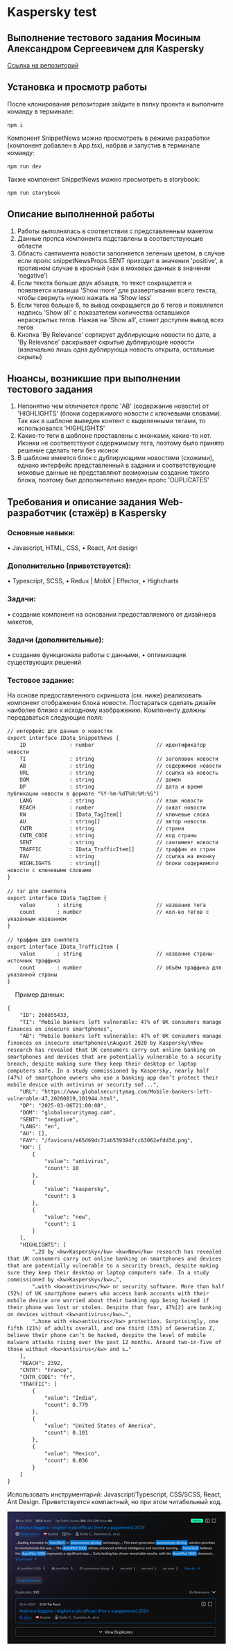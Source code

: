 # Kaspersky test  

## Выполнение тестового задания Мосиным Александром Сергеевичем для Kaspersky  
[Ссылка на репозиторий](https://github.com/AlexMoS1n/Kaspersky-test)  

## Установка и просмотр работы
После клонирования репозитория зайдите в папку проекта и выполните команду в терминале:  
```
npm i  
```
Компонент SnippetNews можно просмотреть в режиме разработки (компонент добавлен в App.tsx), набрав и запустив в терминале команду:
```
npm run dev  
```
Также компонент SnippetNews можно просмотреть в storybook:
```
npm run storybook  
```

## Описание выполненной работы
1. Работы выполнялась в соответствии с представленным макетом
2. Данные пропса компонента подставлены в соответствующие области
3. Область сантимента новости заполняется зеленым цветом, в случае если пропс snippetNewsProps.SENT приходит в значении 'positive', в противном случае в красный (как в моковых данных в значении 'negative')
4. Если текста больше двух абзацев, то текст сокращается и появляется клавиша 'Show more' для развертывания всего текста, чтобы свернуть нужно нажать на 'Show less'
5. Если тегов больше 6, то вывод сокращается до 6 тегов и появляется надпись 'Show all' с показателем количества оставшихся нераскрытых тегов. Нажав на 'Show all', станет доступен вывод всех тегов
6. Кнопка 'By Relevance' сортирует дублирующие новости по дате, а 'By Relevance' раскрывает скрытые дублирующие новости (изначально лишь одна дублирующа новость открыта, остальные скрыты)

## Нюансы, возникшие при выполнении тестового задания
1. Непонятно чем отличается пропс 'AB' (содержание новости) от 'HIGHLIGHTS' (блоки содержимого новости с ключевыми словами). Так как в шаблоне выведен контент с выделенными тегами, то использовался 'HIGHLIGHTS'
2. Какие-то теги в шаблоне проставлены с иконками, какие-то нет. Иконки не соответствуют содержимому тега, поэтому было принято решение сделать теги без иконок 
3. В шаблоне имеется блок с дублирующими новостями (схожими), однако интерфейс представленный в задании и соответствующие моковые данные не представляют возможным создание такого блока, поэтому был дополнительно введен пропс 'DUPLICATES'

## Требования и описание задания Web-разработчик (стажёр) в Kaspersky

### Основные навыки:
•	Javascript, HTML, CSS, 
•	React, Ant design 

### Дополнительно (приветствуется):
•	Typescript, SCSS,
•	Redux | MobX | Effector,
•	Highcharts

### Задачи:
•	создание компонент на основании предоставляемого от дизайнера макетов,

### Задачи (дополнительные):
•	создание функционала работы с данными,
•	оптимизация существующих решений

### Тестовое задание:
На основе предоставленного скриншота (см. ниже) реализовать компонент отображения блока новости. Постараться сделать дизайн наиболее близко к исходному изображению. 
Компоненту должны передаваться следующие поля:
```
// интерфейс для данных о новостях
export interface IData_SnippetNews {
    ID              : number                    // идентификатор новости
    TI              : string                    // заголовок новости
    AB              : string                    // содержимое новости
    URL             : string                    // ссылка на новость
    DOM             : string                    // домен
    DP              : string                    // дата и время публикации новости в формате "%Y-%m-%dT%H:%M:%S")
    LANG            : string                    // язык новости
    REACH           : number                    // охват новости
    KW              : IData_TagItem[]           // ключевые слова
    AU              : string[]                  // автор новости
    CNTR            : string                    // страна
    CNTR_CODE       : string                    // код страны
    SENT            : string                    // сантимент новости
    TRAFFIC         : IData_TrafficItem[]       // траффик из стран
    FAV             : string                    // ссылка на иконку
    HIGHLIGHTS      : string[]                  // блоки содержимого новости с ключевыми словами
}

// тэг для сниппета
export interface IData_TagItem {
    value       : string                        // название тега
    count       : number                        // кол-во тегов с указанным названием
}

// траффик для сниппета
export interface IData_TrafficItem {
    value       : string                        // название страны-источник траффика
    count       : number                        // объём траффика для указанной страны
}
```
 
Пример данных:
```
{
    "ID": 260855433,
    "TI": "Mobile bankers left vulnerable: 47% of UK consumers manage finances on insecure smartphones",
    "AB": "Mobile bankers left vulnerable: 47% of UK consumers manage finances on insecure smartphones\nAugust 2020 by Kaspersky\nNew research has revealed that UK consumers carry out online banking on smartphones and devices that are potentially vulnerable to a security breach, despite making sure they keep their desktop or laptop computers safe. In a study commissioned by Kaspersky, nearly half (47%) of smartphone owners who use a banking app don’t protect their mobile device with antivirus or security sof...",
    "URL": "https://www.globalsecuritymag.com/Mobile-bankers-left-vulnerable-47,20200819,101944.html",
    "DP": "2025-03-06T21:00:00",
    "DOM": "globalsecuritymag.com",
    "SENT": "negative",
    "LANG": "en",
    "AU": [],
    "FAV": "/favicons/e65d69dc71ab539384fcc63062efdd3d.png",
    "KW": [
        {
            "value": "antivirus",
            "count": 10
        },
        {
            "value": "kaspersky",
            "count": 5
        },
        {
            "value": "new",
            "count": 1
        }
    ],
    "HIGHLIGHTS": [
        "…20 by <kw>Kaspersky</kw> <kw>New</kw> research has revealed that UK consumers carry out online banking on smartphones and devices that are potentially vulnerable to a security breach, despite making sure they keep their desktop or laptop computers safe. In a study commissioned by <kw>Kaspersky</kw>…",
        "…with <kw>antivirus</kw> or security software. More than half (52%) of UK smartphone owners who access bank accounts with their mobile device are worried about their banking app being hacked if their phone was lost or stolen. Despite that fear, 47%[2] are banking on devices without <kw>antivirus</kw>…",
        "…hone with <kw>antivirus</kw> protection. Surprisingly, one fifth (21%) of adults overall, and one third (33%) of Generation Z, believe their phone can’t be hacked, despite the level of mobile malware attacks rising over the past 12 months. Around two-in-five of those without <kw>antivirus</kw> and s…"
    ],
    "REACH": 2392,
    "CNTR": "France",
    "CNTR_CODE": "fr",
    "TRAFFIC": [
        {
            "value": "India",
            "count": 0.779
        },
        {
            "value": "United States of America",
            "count": 0.101
        },
        {
            "value": "Mexico",
            "count": 0.036
        }
    ]
}
```
Использовать инструментарий: Javascript/Typescript, CSS/SCSS, React, Ant Design.
Приветствуется компактный, но при этом читабельный код.  
 
![Макет задания](https://github.com/AlexMoS1n/Kaspersky-test/blob/main/src/assets/test.png)